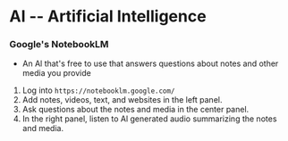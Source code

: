 # AI -- Artificial Intelligence

### Google's NotebookLM
- An Al that's free to use that answers questions about notes and other media you provide

1. Log into `https://notebooklm.google.com/`
2. Add notes, videos, text, and websites in the left panel.
3. Ask questions about the notes and media in the center panel.
4. In the right panel, listen to Al generated audio summarizing the notes and media.